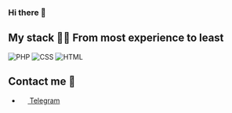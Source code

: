<h3>Hi there 👋</h3>

## My stack 👨‍💻 From most experience to least
![PHP](https://img.shields.io/badge/-PHP-4f5b93?logo=php&logoColor=white&style=flat-square)
![CSS](https://img.shields.io/badge/-CSS-%230174b8?logo=css3&logoColor=white&style=flat-square)
![HTML](https://img.shields.io/badge/-HTML-%23de4b25?logo=html5&logoColor=white&style=flat-square)

## Contact me 💌
- <a href="https://t.me/nb0me"><img src="https://upload.wikimedia.org/wikipedia/commons/thumb/8/82/Telegram_logo.svg/768px-Telegram_logo.svg.png" width=16 height=16 align="center" /> Telegram </a>

